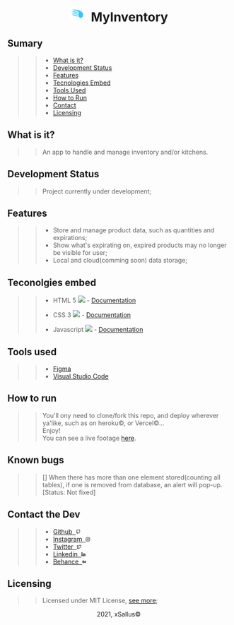 <h1 align="center"><img src="./assets/drawable/app_logo.png" height="35" algin="center"/>&nbsp;&nbsp;MyInventory</h1>

## Sumary

>> - [What is it?](#what-is-it)
>> - [Development Status](#development-staus)
>> - [Features](#what-is-it)
>> - [Tecnologies Embed](#tecnologies-embed)
>> - [Tools Used](#tools-used)
>> - [How to Run](#how-to-run)
>> - [Contact](#contact-the-dev)
>> - [Licensing](#licensing)

## What is it?
>> An app to handle and manage inventory and/or kitchens.

## Development Status

>> Project currently under development;

## Features

>> - Store and manage product data, such as quantities and expirations;
>> - Show what's expirating on, expired products may no longer be visible for user;
>> - Local and cloud(comming soon) data storage;

## Teconolgies embed

>> - HTML 5 <img src="https://cdn.iconscout.com/icon/free/png-512/html5-19-722707.png" height="12px"/> - [Documentation](https://developer.mozilla.org/pt-BR/docs/Web/HTML/HTML5)
>>
>> - CSS 3 <img src="https://upload.wikimedia.org/wikipedia/commons/d/d5/CSS3_logo_and_wordmark.svg" height="12px"/> - [Documentation](https://developer.mozilla.org/pt-BR/docs/Web/CSS)
>>
>> - Javascript <img src="https://encrypted-tbn0.gstatic.com/images?q=tbn:ANd9GcTnezP43GZwqlUjVNQ1LyyXnY7MzjhJn3NqKQ&usqp=CAU" height="12px"/> - [Documentation](https://developer.mozilla.org/pt-BR/docs/Web/JavaScript)

## Tools used

>> - [Figma](https://www.figma.com/)
>> - [Visual Studio Code](https://code.visualstudio.com/)

## How to run

>> You'll ony need to clone/fork this repo,
>> and deploy wherever ya'like, such as
>> on heroku&copy;, or Vercel&copy;... </br>
>> Enjoy! </br>
>> You can see a live footage [here](https://xsallus.github.com/MyInventory).

## Known bugs

>> [] When there has more than one element stored(counting all tables), if one is removed from database, an alert will pop-up. [Status: Not fixed]

## Contact the Dev

>> - [Github&nbsp;&nbsp;<img src="./assets/drawable/github.svg" height="10px">](https://github.com/xSallus)
>> - [Instagram&nbsp;&nbsp;<img src="./assets/drawable/instagram.svg" height="10px">](https://instagram.com/xsallus.dev)
>> - [Twitter&nbsp;&nbsp;<img src="./assets/drawable/twitter.svg" height="10px">](https://twitter.com/xSallus_dev)
>> - [Linkedin&nbsp;&nbsp;<img src="./assets/drawable/linkedin.svg" height="10px">](https://linkedin.com/in/salomao-vasconcelos)
>> - [Behance&nbsp;&nbsp;<img src="./assets/drawable/behance.svg" height="10px">](https://behance.com/salomaosouza)

## Licensing
>> Licensed under MIT License, [see more](./Licensing.md);

<p align="center">2021, xSallus&copy;</p>

